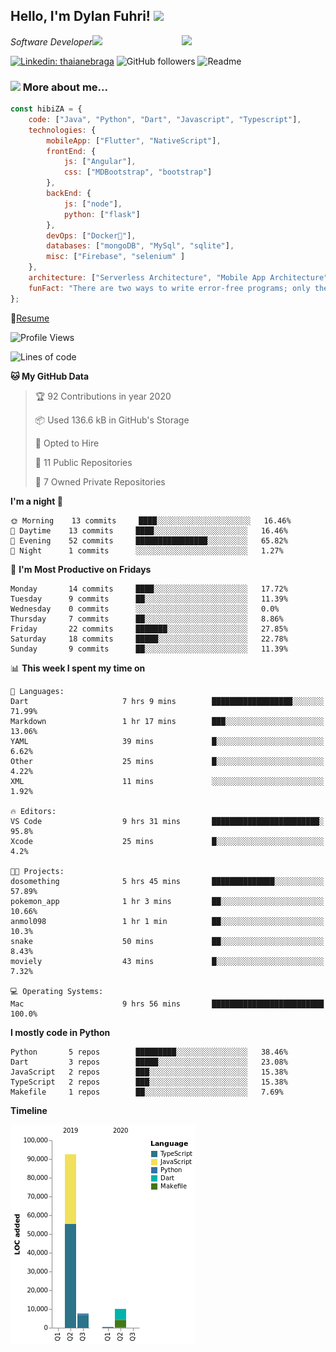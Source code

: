 <h2>Hello, I'm Dylan Fuhri! <img src="https://media.giphy.com/media/12oufCB0MyZ1Go/giphy.gif" width="50"></h2>
<img align='right' src="https://media.giphy.com/media/836HiJc7pgzy8iNXCn/giphy.gif" width="230">
<p><em>Software Developer</a><img src="https://media.giphy.com/media/WUlplcMpOCEmTGBtBW/giphy.gif" width="30"> 
</em></p>

[![Linkedin: thaianebraga](https://img.shields.io/badge/-Dylan-blue?style=flat-square&logo=Linkedin&logoColor=white&link=https://www.linkedin.com/in/dylan-fuhri/)](https://www.linkedin.com/in/dylan-fuhri/)
![GitHub followers](https://img.shields.io/github/followers/HibiZA?style=social)
![Readme](https://github.com/HibiZA/HibiZA/workflows/Readme/badge.svg)

### <img src="https://media.giphy.com/media/VgCDAzcKvsR6OM0uWg/giphy.gif" width="50"> More about me...  

```javascript
const hibiZA = {
    code: ["Java", "Python", "Dart", "Javascript", "Typescript"],
    technologies: {
        mobileApp: ["Flutter", "NativeScript"],
        frontEnd: {
            js: ["Angular"],
            css: ["MDBootstrap", "bootstrap"]
        },
        backEnd: {
            js: ["node"],
            python: ["flask"]
        },
        devOps: ["Docker🐳"],
        databases: ["mongoDB", "MySql", "sqlite"],
        misc: ["Firebase", "selenium" ]
    },
    architecture: ["Serverless Architecture", "Mobile App Architecture"],
    funFact: "There are two ways to write error-free programs; only the third one works"
};
```
📝[Resume](https://drive.google.com/file/d/1RjxKCcvUeoyYgnL_eCwQ9zay77Ayr0Xu/view?usp=sharing)
<!--START_SECTION:waka-->
![Profile Views](http://img.shields.io/badge/Profile%20Views-244-blue)

![Lines of code](https://img.shields.io/badge/From%20Hello%20World%20I've%20written-85585%20Lines%20of%20code-blue)

**🐱 My GitHub Data** 

> 🏆 92 Contributions in year 2020
 > 
> 📦 Used 136.6 kB in GitHub's Storage 
 > 
> 💼 Opted to Hire
 > 
> 📜 11 Public Repositories 
 > 
> 🔑 7 Owned Private Repositories 

**I'm a night 🦉** 

```text
🌞 Morning    13 commits     ████░░░░░░░░░░░░░░░░░░░░░   16.46% 
🌆 Daytime    13 commits     ████░░░░░░░░░░░░░░░░░░░░░   16.46% 
🌃 Evening    52 commits     ████████████████░░░░░░░░░   65.82% 
🌙 Night      1 commits      ░░░░░░░░░░░░░░░░░░░░░░░░░   1.27%

```
📅 **I'm Most Productive on Fridays** 

```text
Monday       14 commits     ████░░░░░░░░░░░░░░░░░░░░░   17.72% 
Tuesday      9 commits      ██░░░░░░░░░░░░░░░░░░░░░░░   11.39% 
Wednesday    0 commits      ░░░░░░░░░░░░░░░░░░░░░░░░░   0.0% 
Thursday     7 commits      ██░░░░░░░░░░░░░░░░░░░░░░░   8.86% 
Friday       22 commits     ███████░░░░░░░░░░░░░░░░░░   27.85% 
Saturday     18 commits     █████░░░░░░░░░░░░░░░░░░░░   22.78% 
Sunday       9 commits      ██░░░░░░░░░░░░░░░░░░░░░░░   11.39%

```


📊 **This week I spent my time on** 

```text
💬 Languages: 
Dart                     7 hrs 9 mins        ██████████████████░░░░░░░   71.99% 
Markdown                 1 hr 17 mins        ███░░░░░░░░░░░░░░░░░░░░░░   13.06% 
YAML                     39 mins             █░░░░░░░░░░░░░░░░░░░░░░░░   6.62% 
Other                    25 mins             █░░░░░░░░░░░░░░░░░░░░░░░░   4.22% 
XML                      11 mins             ░░░░░░░░░░░░░░░░░░░░░░░░░   1.92%

🔥 Editors: 
VS Code                  9 hrs 31 mins       ████████████████████████░   95.8% 
Xcode                    25 mins             █░░░░░░░░░░░░░░░░░░░░░░░░   4.2%

🐱‍💻 Projects: 
dosomething              5 hrs 45 mins       ██████████████░░░░░░░░░░░   57.89% 
pokemon_app              1 hr 3 mins         ██░░░░░░░░░░░░░░░░░░░░░░░   10.66% 
anmol098                 1 hr 1 min          ██░░░░░░░░░░░░░░░░░░░░░░░   10.3% 
snake                    50 mins             ██░░░░░░░░░░░░░░░░░░░░░░░   8.43% 
moviely                  43 mins             █░░░░░░░░░░░░░░░░░░░░░░░░   7.32%

💻 Operating Systems: 
Mac                      9 hrs 56 mins       █████████████████████████   100.0%

```

**I mostly code in Python** 

```text
Python       5 repos        █████████░░░░░░░░░░░░░░░░   38.46% 
Dart         3 repos        █████░░░░░░░░░░░░░░░░░░░░   23.08% 
JavaScript   2 repos        ███░░░░░░░░░░░░░░░░░░░░░░   15.38% 
TypeScript   2 repos        ███░░░░░░░░░░░░░░░░░░░░░░   15.38% 
Makefile     1 repos        ██░░░░░░░░░░░░░░░░░░░░░░░   7.69%

```


**Timeline**

![Chart not found](https://github.com/HibiZA/HibiZA/blob/master/charts/bar_graph.png) 


<!--END_SECTION:waka-->
